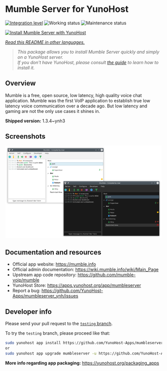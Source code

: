 <!--
N.B.: This README was automatically generated by <https://github.com/YunoHost/apps/tree/master/tools/readme_generator>
It shall NOT be edited by hand.
-->

# Mumble Server for YunoHost

[![Integration level](https://dash.yunohost.org/integration/mumbleserver.svg)](https://ci-apps.yunohost.org/ci/apps/mumbleserver/) ![Working status](https://ci-apps.yunohost.org/ci/badges/mumbleserver.status.svg) ![Maintenance status](https://ci-apps.yunohost.org/ci/badges/mumbleserver.maintain.svg)

[![Install Mumble Server with YunoHost](https://install-app.yunohost.org/install-with-yunohost.svg)](https://install-app.yunohost.org/?app=mumbleserver)

*[Read this README in other languages.](./ALL_README.md)*

> *This package allows you to install Mumble Server quickly and simply on a YunoHost server.*  
> *If you don't have YunoHost, please consult [the guide](https://yunohost.org/install) to learn how to install it.*

## Overview

Mumble is a free, open source, low latency, high quality voice chat application. Mumble was the first VoIP application to establish true low latency voice communication over a decade ago. But low latency and gaming are not the only use cases it shines in.


**Shipped version:** 1.3.4~ynh3

## Screenshots

![Screenshot of Mumble Server](./doc/screenshots/Mumble.png)

## Documentation and resources

- Official app website: <https://mumble.info>
- Official admin documentation: <https://wiki.mumble.info/wiki/Main_Page>
- Upstream app code repository: <https://github.com/mumble-voip/mumble>
- YunoHost Store: <https://apps.yunohost.org/app/mumbleserver>
- Report a bug: <https://github.com/YunoHost-Apps/mumbleserver_ynh/issues>

## Developer info

Please send your pull request to the [`testing` branch](https://github.com/YunoHost-Apps/mumbleserver_ynh/tree/testing).

To try the `testing` branch, please proceed like that:

```bash
sudo yunohost app install https://github.com/YunoHost-Apps/mumbleserver_ynh/tree/testing --debug
or
sudo yunohost app upgrade mumbleserver -u https://github.com/YunoHost-Apps/mumbleserver_ynh/tree/testing --debug
```

**More info regarding app packaging:** <https://yunohost.org/packaging_apps>
